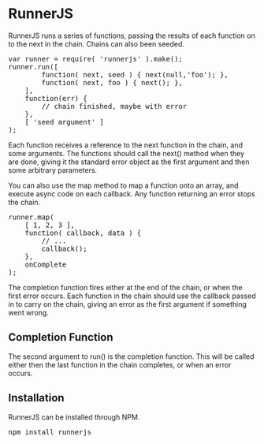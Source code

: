
RunnerJS
========

RunnerJS runs a series of functions, passing the results of each function
on to the next in the chain.  Chains can also been seeded.

<pre>
var runner = require( 'runnerjs' ).make();
runner.run([
        function( next, seed ) { next(null,'foo'); },
        function( next, foo ) { next(); },
    ],
    function(err) {
        // chain finished, maybe with error
    },
    [ 'seed argument' ]
);
</pre>

Each function receives a reference to the next function in the chain, and some arguments.
The functions should call the next() method when they are done, giving it the standard
error object as the first argument and then some arbitrary parameters.

You can also use the map method to map a function onto an array, and execute
async code on each callback.  Any function returning an error stops the chain.

<pre>
runner.map(
    [ 1, 2, 3 ],
    function( callback, data ) {
        // ...
        callback();
    },
    onComplete
);
</pre>

The completion function fires either at the end of the chain, or when the first error occurs.
Each function in the chain should use the callback passed in to carry on the chain, giving an
error as the first argument if something went wrong.

Completion Function
-------------------

The second argument to run() is the completion function.  This will be called either then the
last function in the chain completes, or when an error occurs.

Installation
------------

RunnerJS can be installed through NPM.

<pre>
npm install runnerjs
</pre>

